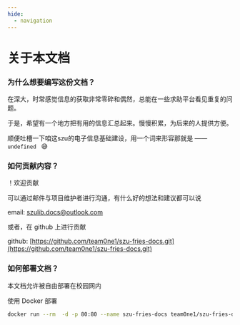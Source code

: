 ```yaml
---
hide:  
  - navigation  
---
```


# 关于本文档

### 为什么想要编写这份文档？

在深大，时常感觉信息的获取非常零碎和偶然，总能在一些求助平台看见重复的问题。

于是，希望有一个地方把有用的信息汇总起来。慢慢积累，为后来的人提供方便。

顺便吐槽一下咱这szu的电子信息基础建设，用一个词来形容那就是 —— `undefined ` :sweat_smile:



### 如何贡献内容？

！欢迎贡献

可以通过邮件与项目维护者进行沟通，有什么好的想法和建议都可以说

email: szulib.docs@outlook.com

或者，在 github 上进行贡献

github: [https://github.com/team0ne1/szu-fries-docs.git](https://github.com/team0ne1/szu-fries-docs.git)



### 如何部署文档？

本文档允许被自由部署在校园网内

使用 Docker 部署

~~~bash
docker run --rm  -d -p 80:80 --name szu-fries-docs team0ne1/szu-fries-docs:latest
~~~

